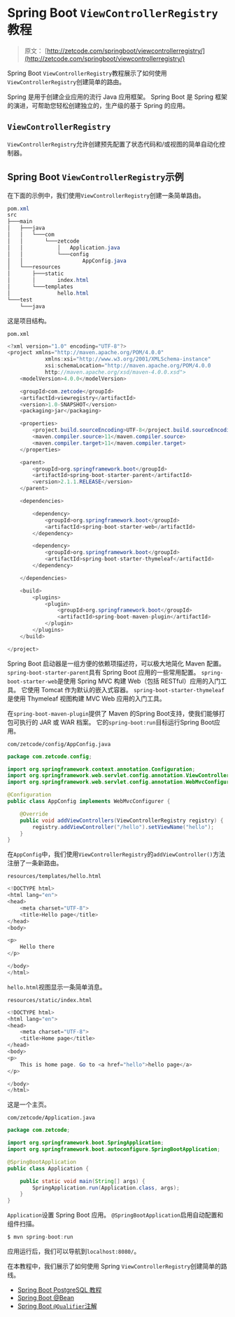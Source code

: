 # Spring Boot `ViewControllerRegistry`教程

> 原文： [http://zetcode.com/springboot/viewcontrollerregistry/](http://zetcode.com/springboot/viewcontrollerregistry/)

Spring Boot `ViewControllerRegistry`教程展示了如何使用`ViewControllerRegistry`创建简单的路由。

Spring 是用于创建企业应用的流行 Java 应用框架。 Spring Boot 是 Spring 框架的演进，可帮助您轻松创建独立的，生产级的基于 Spring 的应用。

## `ViewControllerRegistry`

`ViewControllerRegistry`允许创建预先配置了状态代码和/或视图的简单自动化控制器。

## Spring Boot `ViewControllerRegistry`示例

在下面的示例中，我们使用`ViewControllerRegistry`创建一条简单路由。

```java
pom.xml
src
├───main
│   ├───java
│   │   └───com
│   │       └───zetcode
│   │           │   Application.java
│   │           └───config
│   │                   AppConfig.java
│   └───resources
│       ├───static
│       │       index.html
│       └───templates
│               hello.html
└───test
    └───java

```

这是项目结构。

`pom.xml`

```java
<?xml version="1.0" encoding="UTF-8"?>
<project xmlns="http://maven.apache.org/POM/4.0.0"
            xmlns:xsi="http://www.w3.org/2001/XMLSchema-instance"
            xsi:schemaLocation="http://maven.apache.org/POM/4.0.0
            http://maven.apache.org/xsd/maven-4.0.0.xsd">
    <modelVersion>4.0.0</modelVersion>

    <groupId>com.zetcode</groupId>
    <artifactId>viewregistry</artifactId>
    <version>1.0-SNAPSHOT</version>
    <packaging>jar</packaging>

    <properties>
        <project.build.sourceEncoding>UTF-8</project.build.sourceEncoding>
        <maven.compiler.source>11</maven.compiler.source>
        <maven.compiler.target>11</maven.compiler.target>
    </properties>

    <parent>
        <groupId>org.springframework.boot</groupId>
        <artifactId>spring-boot-starter-parent</artifactId>
        <version>2.1.1.RELEASE</version>
    </parent>

    <dependencies>

        <dependency>
            <groupId>org.springframework.boot</groupId>
            <artifactId>spring-boot-starter-web</artifactId>
        </dependency>

        <dependency>
            <groupId>org.springframework.boot</groupId>
            <artifactId>spring-boot-starter-thymeleaf</artifactId>
        </dependency>

    </dependencies>

    <build>
        <plugins>
            <plugin>
                <groupId>org.springframework.boot</groupId>
                <artifactId>spring-boot-maven-plugin</artifactId>
            </plugin>
        </plugins>
    </build>

</project>

```

Spring Boot 启动器是一组方便的依赖项描述符，可以极大地简化 Maven 配置。 `spring-boot-starter-parent`具有 Spring Boot 应用的一些常用配置。 `spring-boot-starter-web`是使用 Spring MVC 构建 Web（包括 RESTful）应用的入门工具。 它使用 Tomcat 作为默认的嵌入式容器。 `spring-boot-starter-thymeleaf`是使用 Thymeleaf 视图构建 MVC Web 应用的入门工具。

在`spring-boot-maven-plugin`提供了 Maven 的Spring Boot支持，使我们能够打包可执行的 JAR 或 WAR 档案。 它的`spring-boot:run`目标运行Spring Boot应用。

`com/zetcode/config/AppConfig.java`

```java
package com.zetcode.config;

import org.springframework.context.annotation.Configuration;
import org.springframework.web.servlet.config.annotation.ViewControllerRegistry;
import org.springframework.web.servlet.config.annotation.WebMvcConfigurer;

@Configuration
public class AppConfig implements WebMvcConfigurer {

    @Override
    public void addViewControllers(ViewControllerRegistry registry) {
        registry.addViewController("/hello").setViewName("hello");
    }
}

```

在`AppConfig`中，我们使用`ViewControllerRegistry`的`addViewController()`方法注册了一条新路由。

`resources/templates/hello.html`

```java
<!DOCTYPE html>
<html lang="en">
<head>
    <meta charset="UTF-8">
    <title>Hello page</title>
</head>
<body>

<p>
    Hello there
</p>

</body>
</html>

```

`hello.html`视图显示一条简单消息。

`resources/static/index.html`

```java
<!DOCTYPE html>
<html lang="en">
<head>
    <meta charset="UTF-8">
    <title>Home page</title>
</head>
<body>
<p>
    This is home page. Go to <a href="hello">hello page</a>
</p>

</body>
</html>

```

这是一个主页。

`com/zetcode/Application.java`

```java
package com.zetcode;

import org.springframework.boot.SpringApplication;
import org.springframework.boot.autoconfigure.SpringBootApplication;

@SpringBootApplication
public class Application {

    public static void main(String[] args) {
        SpringApplication.run(Application.class, args);
    }
}

```

`Application`设置 Spring Boot 应用。 `@SpringBootApplication`启用自动配置和组件扫描。

```java
$ mvn spring-boot:run 

```

应用运行后，我们可以导航到`localhost:8080/`。

在本教程中，我们展示了如何使用 Spring `ViewControllerRegistry`创建简单的路线。

*   [Spring Boot PostgreSQL 教程](/springboot/postgresql/)
*   [Spring Boot @Bean](/articles/springbootbean/)
*   [Spring Boot `@Qualifier`注解](/articles/springbootqualifier/)